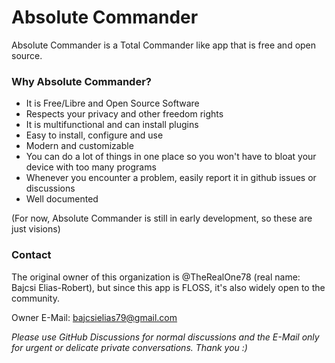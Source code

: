 # Absolute Commander
Absolute Commander is a Total Commander like app that is free and open source.

### Why Absolute Commander?
- It is Free/Libre and Open Source Software
- Respects your privacy and other freedom rights
- It is multifunctional and can install plugins
- Easy to install, configure and use
- Modern and customizable
- You can do a lot of things in one place so you won't have to bloat your device with too many programs
- Whenever you encounter a problem, easily report it in github issues or discussions
- Well documented

(For now, Absolute Commander is still in early development, so these are just visions)

### Contact
The original owner of this organization is @TheRealOne78 (real name: Bajcsi Elias-Robert), but since this app is FLOSS, it's also widely open to the community.

Owner E-Mail: <a href="mailto:bajcsielias79@gmail.com">bajcsielias79@gmail.com</a>

_Please use GitHub Discussions for normal discussions and the E-Mail only for urgent or delicate private conversations. Thank you :)_
